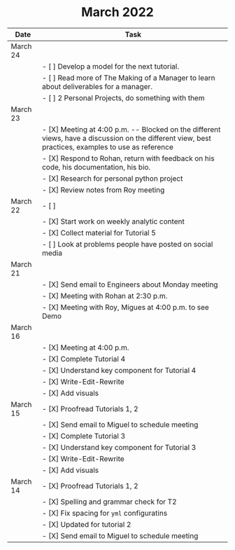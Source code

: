 # <center>March 2022</center>

|  Date  |  Task |
| ------ | ------| 
| March 24  | |
|           | - [ ] Develop a model for the next tutorial. |
|           | - [ ] Read more of The Making of a Manager to learn about deliverables for a manager. |
|           | - [ ] 2 Personal Projects, do something with them |
| March 23  | |
|           | - [X] Meeting at 4:00 p.m. -- Blocked on the different views, have a discussion on the different view, best practices, examples to use as reference|
|           | - [X] Respond to Rohan, return with feedback on his code, his documentation, his bio. |
|           | - [X] Research for personal python project |
|           | - [X] Review notes from Roy meeting |
| March 22  | - [ ] |
|           | - [X] Start work on weekly analytic content |
|           | - [X] Collect material for Tutorial 5 |
|           | - [ ] Look at problems people have posted on social media
| March 21  | |
|           | - [X] Send email to Engineers about Monday meeting |
|           | - [X] Meeting with Rohan at 2:30 p.m. |
|           | - [X] Meeting with Roy, Migues at 4:00 p.m. to see Demo |
| March 16  | |
|           | - [X] Meeting at 4:00 p.m.| 
|           | - [X] Complete Tutorial 4 |
|           | - [X] Understand key component for Tutorial 4 |
|           | - [X] Write-Edit-Rewrite |
|           | - [X] Add visuals |
| March 15  | - [X] Proofread Tutorials 1, 2 |
|           | - [X] Send email to Miguel to schedule meeting | 
|           | - [X] Complete Tutorial 3 |
|           | - [X] Understand key component for Tutorial 3 |
|           | - [X] Write-Edit-Rewrite |
|           | - [X] Add visuals |
| March 14  | - [X] Proofread Tutorials 1, 2 |
|           | -     [X] Spelling and grammar check for T2 |
|           | - [X] Fix spacing for ```yml``` configuratins |
|           |       - [X] Updated for tutorial 2                |
|           | - [X] Send email to Miguel to schedule meeting | 
